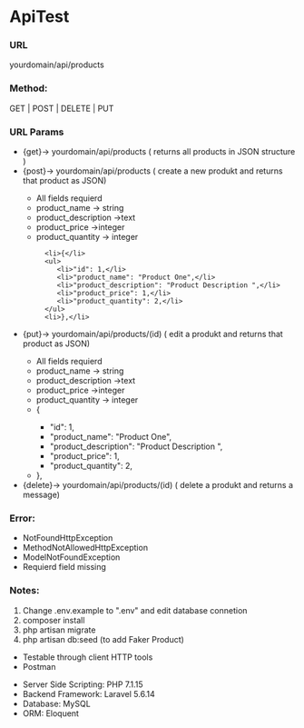 <h1> ApiTest </h1>
<h3>URL</h3>
<p> yourdomain/api/products</p>
<h3>Method:</h3>
<p>GET | POST | DELETE | PUT</p>
<h3>URL Params</h3>
<ul>
   <li>{get}->  yourdomain/api/products ( returns all products in JSON structure )</li>
   <li>{post}->  yourdomain/api/products ( create a new produkt and returns that product as JSON)</li>
   <ul>
      <li>All fields requierd</li>
      <li>product_name -> string</li>
      <li>product_description ->text</li>
      <li>product_price ->integer</li>
      <li>product_quantity -> integer</li>
      
      <li>{</li>
      <ul>
         <li>"id": 1,</li>
         <li>"product_name": "Product One",</li>
         <li>"product_description": "Product Description ",</li>
         <li>"product_price": 1,</li>
         <li>"product_quantity": 2,</li>
      </ul>
      <li>},</li>
   </ul>
   
   

<li>{put}->  yourdomain/api/products/(id)  ( edit a produkt and returns that product as JSON)</li>
<ul>
   <li>All fields requierd</li>
   <li>product_name -> string</li>
   <li>product_description ->text</li>
   <li>product_price ->integer</li>
   <li>product_quantity -> integer</li>
   
   <li>{</li>
   <ul>
      <li>"id": 1,</li>
      <li>"product_name": "Product One",</li>
      <li>"product_description": "Product Description ",</li>
      <li>"product_price": 1,</li>
      <li>"product_quantity": 2,</li>
     
   </ul>
   <li>},</li>
</ul>




<li>{delete}-> yourdomain/api/products/(id)  ( delete a  produkt and returns a message)</li>

</ul>
<h3>Error:</h3>
<ul>
   <li>NotFoundHttpException</li>
   <li>MethodNotAllowedHttpException</li>
   <li>ModelNotFoundException</li>
   <li>Requierd field missing</li>
</ul>
<h3>Notes:</h3>
<ol>
   <li> Change .env.example to ".env" and edit database connetion</li>
   <li> composer install </li>
   <li> php artisan migrate </li>
   <li> php artisan db:seed (to add Faker Product)</li>
</ol>
<ul>
   <li>Testable through client HTTP tools</li>
   <li>Postman</li>
</ul>
<ul>
   <li>Server Side Scripting: PHP 7.1.15 </li>
   <li>Backend Framework: Laravel 5.6.14</li>
   <li>Database: MySQL</li>
   <li>ORM: Eloquent</li>
</ul>